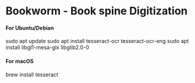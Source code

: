 # Bookworm - Book spine Digitization
#### For Ubuntu/Debian
sudo apt update
sudo apt install tesseract-ocr tesseract-ocr-eng
sudo apt install libgl1-mesa-glx libglib2.0-0

#### For macOS
brew install tesseract
